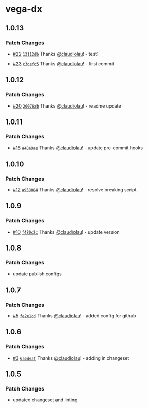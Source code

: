 # vega-dx

## 1.0.13

### Patch Changes

- [#22](https://github.com/claudiolau/vega-dx/pull/22) [`13112db`](https://github.com/claudiolau/vega-dx/commit/13112db3b241da30d9c76e9e612ad3e87fc0f962) Thanks [@claudiolau](https://github.com/claudiolau)! - test1

- [#23](https://github.com/claudiolau/vega-dx/pull/23) [`c3defc5`](https://github.com/claudiolau/vega-dx/commit/c3defc5263d6a68c806533411a4a06ff95b855cf) Thanks [@claudiolau](https://github.com/claudiolau)! - first commit

## 1.0.12

### Patch Changes

- [#20](https://github.com/claudiolau/vega-dx/pull/20) [`20076ab`](https://github.com/claudiolau/vega-dx/commit/20076abb872d601ad16f2d84fbe662f10209fbab) Thanks [@claudiolau](https://github.com/claudiolau)! - readme update

## 1.0.11

### Patch Changes

- [#16](https://github.com/claudiolau/vega-dx/pull/16) [`a48e9ae`](https://github.com/claudiolau/vega-dx/commit/a48e9ae27b52c541cb1346e106aedbe0873d7b9d) Thanks [@claudiolau](https://github.com/claudiolau)! - update pre-commit hooks

## 1.0.10

### Patch Changes

- [#12](https://github.com/claudiolau/vega-dx/pull/12) [`a958884`](https://github.com/claudiolau/vega-dx/commit/a9588849cf49725382c7b532a915e037195f1dd5) Thanks [@claudiolau](https://github.com/claudiolau)! - resolve breaking script

## 1.0.9

### Patch Changes

- [#10](https://github.com/claudiolau/vega-dx/pull/10) [`f480c2c`](https://github.com/claudiolau/vega-dx/commit/f480c2c94c1f49399e073cd44ac346f06864e2fe) Thanks [@claudiolau](https://github.com/claudiolau)! - update version

## 1.0.8

### Patch Changes

- update publish configs

## 1.0.7

### Patch Changes

- [#5](https://github.com/claudiolau/vega-dx/pull/5) [`fe2e1cd`](https://github.com/claudiolau/vega-dx/commit/fe2e1cdd7bdffe7dcfd29eb7f511e9d4c3216d2a) Thanks [@claudiolau](https://github.com/claudiolau)! - added config for github

## 1.0.6

### Patch Changes

- [#3](https://github.com/claudiolau/vega-dx/pull/3) [`6a5deaf`](https://github.com/claudiolau/vega-dx/commit/6a5deafc6d45aa98c33e363d87dca5b44bc0676a) Thanks [@claudiolau](https://github.com/claudiolau)! - adding in changeset

## 1.0.5

### Patch Changes

- updated changeset and linting
